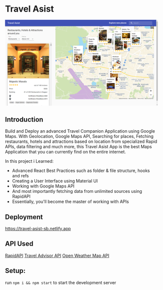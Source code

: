 # Travel Asist

![Travel Asist](https://raw.githubusercontent.com/sumeetbalwade/travel-assist/main/screenshot.jpg)

## Introduction

Build and Deploy an advanced Travel Companion Application using Google Maps. With Geolocation, Google Maps API, Searching for places, Fetching restaurants, hotels and attractions based on location from specialized Rapid APIs, data filtering and much more, this Travel Asist App is the best Maps Application that you can currently find on the entire internet.

In this project i Learned:

- Advanced React Best Practices such as folder & file structure, hooks and refs
- Creating a User Interface using Material UI
- Working with Google Maps API
- And most importantly fetching data from unlimited sources using RapidAPI
- Essentially, you'll become the master of working with APIs

## Deployment
<a href="https://travel-asist-sb.netlify.app/" target="__blank">https://travel-asist-sb.netlify.app</a>


## API Used
[RapidAPI](https://rapidapi.com/hub?utm_source=youtube.com/JavaScriptMastery&utm_medium=DevRel&utm_campaign=DevRel)
[Travel Advisor API](https://rapidapi.com/apidojo/api/travel-advisor?utm_source=youtube.com/JavaScriptMastery&utm_medium=DevRel&utm_campaign=DevRel)
[Open Weather Map API](https://rapidapi.com/community/api/open-weather-map?utm_source=youtube.com/JavaScriptMastery&utm_medium=DevRel&utm_campaign=DevRel)

## Setup: 
run `npm i && npm start` to start the development server
